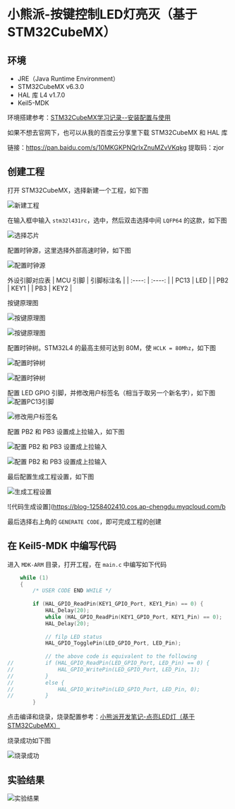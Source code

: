 # 小熊派-按键控制LED灯亮灭（基于STM32CubeMX）

## 环境
* JRE（Java Runtime Environment）
* STM32CubeMX v6.3.0
* HAL 库 L4 v1.7.0
* Keil5-MDK

环境搭建参考：[STM32CubeMX学习记录--安装配置与使用](https://blog.csdn.net/weixin_43599390/article/details/106863929)

如果不想去官网下，也可以从我的百度云分享里下载 STM32CubeMX 和 HAL 库

链接：https://pan.baidu.com/s/10MKGKPNQrIxZnuMZvVKqkg 
提取码：zjor 

## 创建工程
打开 STM32CubeMX，选择新建一个工程，如下图

![新建工程](https://blog-1258402410.cos.ap-chengdu.myqcloud.com/blog0803/20211010002342.png)

在输入框中输入 `stm32l431rc`，选中，然后双击选择中间 `LQFP64` 的这款，如下图

![选择芯片](https://blog-1258402410.cos.ap-chengdu.myqcloud.com/blog0803/20211010002605.png)

配置时钟源，这里选择外部高速时钟，如下图

![配置时钟源](https://blog-1258402410.cos.ap-chengdu.myqcloud.com/blog0803/20211010002948.png)

外设引脚对应表
| MCU 引脚 | 引脚标注名 |
| :----: | :----: |
| PC13 | LED |
| PB2 | KEY1 |
| PB3 | KEY2 |

按键原理图

![按键原理图](https://blog-1258402410.cos.ap-chengdu.myqcloud.com/blog0803/20211010151825.png)

![按键原理图](https://blog-1258402410.cos.ap-chengdu.myqcloud.com/blog0803/20211010151956.png)

配置时钟树。STM32L4 的最高主频可达到 80M，使 `HCLK = 80Mhz`，如下图

![配置时钟树](https://blog-1258402410.cos.ap-chengdu.myqcloud.com/blog0803/20211010152206.png)

![配置时钟树](https://blog-1258402410.cos.ap-chengdu.myqcloud.com/blog0803/20211010152443.png)

配置 LED GPIO 引脚，并修改用户标签名（相当于取另一个新名字），如下图
![配置PC13引脚](https://blog-1258402410.cos.ap-chengdu.myqcloud.com/blog0803/20211010004322.png)

![修改用户标签名](https://blog-1258402410.cos.ap-chengdu.myqcloud.com/blog0803/20211010152918.png)

配置 PB2 和 PB3 设置成上拉输入，如下图

![配置 PB2 和 PB3 设置成上拉输入](https://blog-1258402410.cos.ap-chengdu.myqcloud.com/blog0803/20211010153257.png)

![配置 PB2 和 PB3 设置成上拉输入](https://blog-1258402410.cos.ap-chengdu.myqcloud.com/blog0803/20211010153430.png)

最后配置生成工程设置，如下图

![生成工程设置](https://blog-1258402410.cos.ap-chengdu.myqcloud.com/blog0803/20211010153559.png)

![代码生成设置](https://blog-1258402410.cos.ap-chengdu.myqcloud.com/b

最后选择右上角的 `GENERATE CODE`，即可完成工程的创建

## 在 Keil5-MDK 中编写代码
进入 `MDK-ARM` 目录，打开工程，在 `main.c` 中编写如下代码

```c
	while (1)
	{
		/* USER CODE END WHILE */
			
		if (HAL_GPIO_ReadPin(KEY1_GPIO_Port, KEY1_Pin) == 0) {
			HAL_Delay(20);
			while (HAL_GPIO_ReadPin(KEY1_GPIO_Port, KEY1_Pin) == 0);
			HAL_Delay(20);
			
			// filp LED status
			HAL_GPIO_TogglePin(LED_GPIO_Port, LED_Pin);
			
			// the above code is equivalent to the following
//			if (HAL_GPIO_ReadPin(LED_GPIO_Port, LED_Pin) == 0) {
//				HAL_GPIO_WritePin(LED_GPIO_Port, LED_Pin, 1);
//			}
//			else {
//				HAL_GPIO_WritePin(LED_GPIO_Port, LED_Pin, 0);
//			}
		}
```

点击编译和烧录，烧录配置参考：[小熊派开发笔记-点亮LED灯（基于STM32CubeMX）](https://blog.csdn.net/Apple_Coco/article/details/120681966)

烧录成功如下图

![烧录成功](https://blog-1258402410.cos.ap-chengdu.myqcloud.com/blog0803/20211010155405.png)

## 实验结果
![实验结果](https://blog-1258402410.cos.ap-chengdu.myqcloud.com/blog0803/20211010155936.gif)

